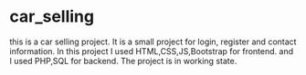 # car_selling
this is a car selling project. 
It is a small project for login, register and contact information.
In this project I used HTML,CSS,JS,Bootstrap for frontend.
and I used PHP,SQL for backend. 
The project is in working state.
